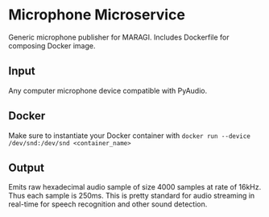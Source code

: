 # Microphone Microservice

Generic microphone publisher for MARAGI. Includes Dockerfile for composing Docker image. 

## Input

Any computer microphone device compatible with PyAudio.

## Docker

Make sure to instantiate your Docker container with `docker run --device /dev/snd:/dev/snd <container_name>`

## Output

Emits raw hexadecimal audio sample of size 4000 samples at rate of 16kHz. Thus each sample is 250ms. This is pretty standard for audio streaming in real-time for speech recognition and other sound detection.
